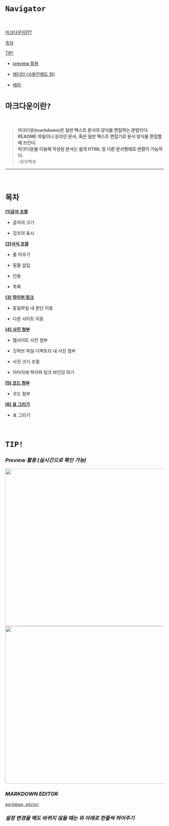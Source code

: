 

# `Navigator`



<br/>

[마크다운이란?](#마크다운이란)
 
[목차](#목차) 

[TIP!](#tip) 
  
  * [preview 활용](#preview)
  
  * [에디터 (사용안해도 됨)](#markdown-editor)
  
  * [에러](#error)

# `마크다운이란?`
<br/>

> __마크다운(markdown)은 일반 텍스트 문서의 양식을 편집하는 문법이다. <br/>
README 파일이나 온라인 문서, 혹은 일반 텍스트 편집기로 문서 양식을 편집할 때 쓰인다. <br/>
마크다운을 이용해 작성된 문서는 쉽게 HTML 등 다른 문서형태로 변환이 가능하다. <br/>__
-위키백과
<hr/><br/>

# `목차`

<a name="size"></a> [__[1]글자 조절__](./tut/fisrt_font.md) <br/> 

* 글자의 크기

* 강조의 표시

<a name="layout"></a> [__[2]서식 조절__](./tut/second_layout.md) <br/>

* 줄 띄우기

* 밑줄 삽입

* 인용

* 목록

<a name="hyper"></a> [__[3] 하이퍼 링크__](./tut/third_hyper.md) <br/>

* 동일파일 내 문단 이동

* 다른 사이트 이동

<a name="image"></a> [__[4] 사진 첨부__](./tut/fourth_image.md) <br/>

* 웹사이트 사진 첨부

* 깃허브 파일 디렉토리 내 사진 첨부

* 사진 크기 조절

* 이미지에 하이퍼 링크 바인딩 하기

<a name="code"></a> [__[5] 코드 첨부__](./tut/fifth_code.md) <br/>

* 코드 첨부

<a name="table"></a> [__[6] 표 그리기__](./tut/sixth_diagram.md)

* 표 그리기

<br/>

# `TIP!`


<a name="preview"></a> 
### _Preview 활용 (실시간으로 확인 가능)_

<img src="https://github.com/bw-99/reactCssStudy/blob/markdown/img/preview1.png" width="800px" height="500px">
<img src="https://github.com/bw-99/reactCssStudy/blob/markdown/img/preview2.png" width="800px" height="500px">

<a name="editor"></a> 
### _MARKDOWN EDITOR_

[`markdown editor`](https://stackedit.io/ "링크 클릭 시 에디터 사이트 사용 가능")

<a name="error"></a> 
### _설정 변경을 해도 바뀌지 않을 때는 위 아래로 한줄씩 띄어주기_
